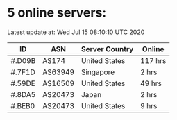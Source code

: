 # 5 online servers:

Latest update at: Wed Jul 15 08:10:10 UTC 2020

| ID | ASN | Server Country | Online |
| -- | --- | -------------- | ------ |
| #.D09B | AS174 | United States | 117 hrs |
| #.7F1D | AS63949 | Singapore | 2 hrs |
| #.59DE | AS16509 | United States | 49 hrs |
| #.8DA5 | AS20473 | Japan | 2 hrs |
| #.BEB0 | AS20473 | United States | 9 hrs |

